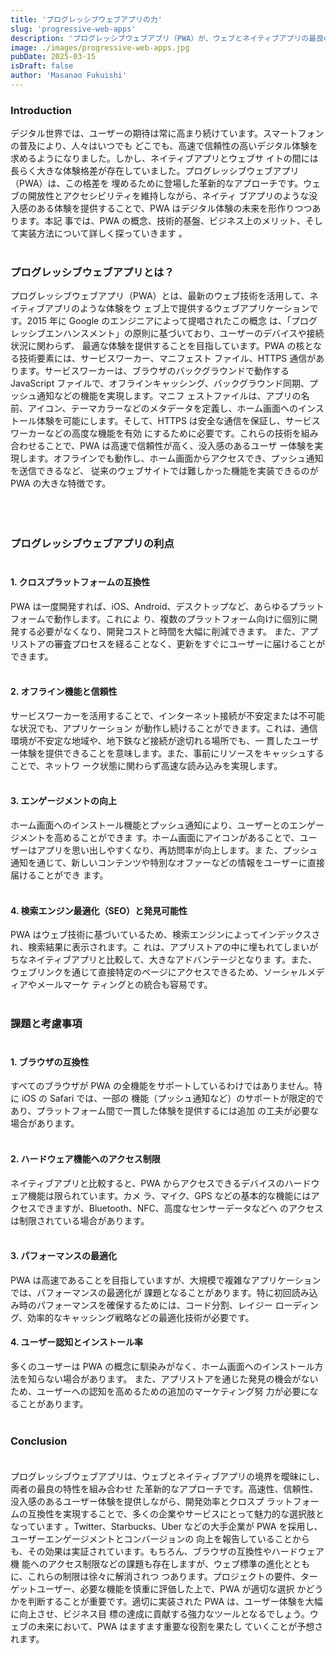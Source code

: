 ```yaml
---
title: 'プログレッシブウェブアプリの力'
slug: 'progressive-web-apps'
description: 'プログレッシブウェブアプリ（PWA）が、ウェブとネイティブアプリの最良の特性を組み合わせてどのようにユーザー体験を変革しているのか。オフライン機能、プッシュ通知、ホーム画面インストールなど、PWAの核となる技術と特徴を解説。モバイルファーストの時代において、開発効率とユーザーエンゲージメントを両立させるPWAの可能性と実装方法を探ります'
image: ./images/progressive-web-apps.jpg
pubDate: 2025-03-15
isDraft: false
author: 'Masanao Fukuishi'
---
```


### Introduction

デジタル世界では、ユーザーの期待は常に高まり続けています。スマートフォンの普及により、人々はいつでも
どこでも、高速で信頼性の高いデジタル体験を求めるようになりました。しかし、ネイティブアプリとウェブサ
イトの間には長らく大きな体験格差が存在していました。プログレッシブウェブアプリ（PWA）は、この格差を
埋めるために登場した革新的なアプローチです。ウェブの開放性とアクセシビリティを維持しながら、ネイティ
ブアプリのような没入感のある体験を提供することで、PWA はデジタル体験の未来を形作りつつあります。本記
事では、PWA の概念、技術的基盤、ビジネス上のメリット、そして実装方法について詳しく探っていきます
。<br><br>

### プログレッシブウェブアプリとは？

プログレッシブウェブアプリ（PWA）とは、最新のウェブ技術を活用して、ネイティブアプリのような体験をウ
ェブ上で提供するウェブアプリケーションです。2015 年に Google のエンジニアによって提唱されたこの概念
は、「プログレッシブエンハンスメント」の原則に基づいており、ユーザーのデバイスや接続状況に関わらず、
最適な体験を提供することを目指しています。PWA の核となる技術要素には、サービスワーカー、マニフェスト
ファイル、HTTPS 通信があります。サービスワーカーは、ブラウザのバックグラウンドで動作する JavaScript
ファイルで、オフラインキャッシング、バックグラウンド同期、プッシュ通知などの機能を実現します。マニフ
ェストファイルは、アプリの名前、アイコン、テーマカラーなどのメタデータを定義し、ホーム画面へのインス
トール体験を可能にします。そして、HTTPS は安全な通信を保証し、サービスワーカーなどの高度な機能を有効
にするために必要です。これらの技術を組み合わせることで、PWA は高速で信頼性が高く、没入感のあるユーザ
ー体験を実現します。オフラインでも動作し、ホーム画面からアクセスでき、プッシュ通知を送信できるなど、
従来のウェブサイトでは難しかった機能を実装できるのが PWA の大きな特徴です。<br><br><br><br>

### プログレッシブウェブアプリの利点<br><br>

#### 1. クロスプラットフォームの互換性

PWA は一度開発すれば、iOS、Android、デスクトップなど、あらゆるプラットフォームで動作します。これによ
り、複数のプラットフォーム向けに個別に開発する必要がなくなり、開発コストと時間を大幅に削減できます。
また、アプリストアの審査プロセスを経ることなく、更新をすぐにユーザーに届けることができます。<br><br>

#### 2. オフライン機能と信頼性

サービスワーカーを活用することで、インターネット接続が不安定または不可能な状況でも、アプリケーション
が動作し続けることができます。これは、通信環境が不安定な地域や、地下鉄など接続が途切れる場所でも、一
貫したユーザー体験を提供できることを意味します。また、事前にリソースをキャッシュすることで、ネットワ
ーク状態に関わらず高速な読み込みを実現します。<br><br>

#### 3. エンゲージメントの向上

ホーム画面へのインストール機能とプッシュ通知により、ユーザーとのエンゲージメントを高めることができま
す。ホーム画面にアイコンがあることで、ユーザーはアプリを思い出しやすくなり、再訪問率が向上します。ま
た、プッシュ通知を通じて、新しいコンテンツや特別なオファーなどの情報をユーザーに直接届けることができ
ます。<br><br>

#### 4. 検索エンジン最適化（SEO）と発見可能性

PWA はウェブ技術に基づいているため、検索エンジンによってインデックスされ、検索結果に表示されます。こ
れは、アプリストアの中に埋もれてしまいがちなネイティブアプリと比較して、大きなアドバンテージとなりま
す。また、ウェブリンクを通じて直接特定のページにアクセスできるため、ソーシャルメディアやメールマーケ
ティングとの統合も容易です。<br><br>

### 課題と考慮事項<br><br>

#### 1. ブラウザの互換性

すべてのブラウザが PWA の全機能をサポートしているわけではありません。特に iOS の Safari では、一部の
機能（プッシュ通知など）のサポートが限定的であり、プラットフォーム間で一貫した体験を提供するには追加
の工夫が必要な場合があります。<br><br>

#### 2. ハードウェア機能へのアクセス制限

ネイティブアプリと比較すると、PWA からアクセスできるデバイスのハードウェア機能は限られています。カメ
ラ、マイク、GPS などの基本的な機能にはアクセスできますが、Bluetooth、NFC、高度なセンサーデータなどへ
のアクセスは制限されている場合があります。<br><br>

#### 3. パフォーマンスの最適化

PWA は高速であることを目指していますが、大規模で複雑なアプリケーションでは、パフォーマンスの最適化が
課題となることがあります。特に初回読み込み時のパフォーマンスを確保するためには、コード分割、レイジー
ローディング、効率的なキャッシング戦略などの最適化技術が必要です。

#### 4. ユーザー認知とインストール率

多くのユーザーは PWA の概念に馴染みがなく、ホーム画面へのインストール方法を知らない場合があります。
また、アプリストアを通じた発見の機会がないため、ユーザーへの認知を高めるための追加のマーケティング努
力が必要になることがあります。<br><br>

### Conclusion<br><br>

プログレッシブウェブアプリは、ウェブとネイティブアプリの境界を曖昧にし、両者の最良の特性を組み合わせ
た革新的なアプローチです。高速性、信頼性、没入感のあるユーザー体験を提供しながら、開発効率とクロスプ
ラットフォームの互換性を実現することで、多くの企業やサービスにとって魅力的な選択肢となっています
。Twitter、Starbucks、Uber などの大手企業が PWA を採用し、ユーザーエンゲージメントとコンバージョンの
向上を報告していることからも、その効果は実証されています。もちろん、ブラウザの互換性やハードウェア機
能へのアクセス制限などの課題も存在しますが、ウェブ標準の進化とともに、これらの制限は徐々に解消されつ
つあります。プロジェクトの要件、ターゲットユーザー、必要な機能を慎重に評価した上で、PWA が適切な選択
かどうかを判断することが重要です。適切に実装された PWA は、ユーザー体験を大幅に向上させ、ビジネス目
標の達成に貢献する強力なツールとなるでしょう。ウェブの未来において、PWA はますます重要な役割を果たし
ていくことが予想されます。
